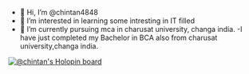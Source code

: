 - 👋 Hi, I’m @chintan4848
- 👀 I’m interested in learning some intresting in IT filled
- 🌱 I’m currently pursuing mca in charusat university, changa india.
-I have just completed my Bachelor in BCA also from charusat university,changa india.


<!---
chintan4848/chintan4848 is a ✨ special ✨ repository because its `README.md` (this file) appears on your GitHub profile.
You can click the Preview link to take a look at your changes.
--->

[![@chintan's Holopin board](https://holopin.me/chintan)](https://holopin.io/@chintan)
